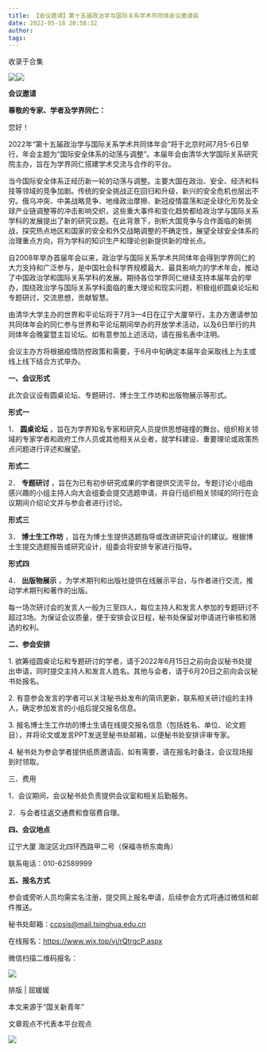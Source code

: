 ```yaml
---
title: 【会议邀请】第十五届政治学与国际关系学术共同体会议邀请函
date: 2022-05-18 20:58:32
author: 
tags: 
---
```



收录于合集

![](/images/6/2.gif)![](/images/6/3.jpeg)

**会议邀请**

  

 **尊敬的专家、学者及学界同仁：**

您好！

2022年“第十五届政治学与国际关系学术共同体年会”将于北京时间7月5-6日举行，年会主题为“国际安全体系的动荡与调整”。本届年会由清华大学国际关系研究院主办，旨在为学界同仁搭建学术交流与合作的平台。

  

当今国际安全体系正经历新一轮的动荡与调整。主要大国在政治、安全、经济和科技等领域的竞争加剧。传统的安全挑战正在回归和升级，新兴的安全危机也层出不穷。俄乌冲突、中美战略竞争、地缘政治摩擦、新冠疫情震荡和逆全球化形势及全球产业链调整等的冲击影响交织，这些重大事件和变化趋势都给政治学与国际关系学科的发展提出了新的研究议题。在此背景下，剖析大国竞争与合作面临的新挑战，探究热点地区和国家的安全和外交战略调整的不确定性，展望全球安全体系的治理重点方向，将为学科的知识生产和理论创新提供新的增长点。

  

自2008年举办首届年会以来，政治学与国际关系学术共同体年会得到学界同仁的大力支持和广泛参与，是中国社会科学界规模最大、最具影响力的学术年会，推动了中国政治学和国际关系学科的发展。期待各位学界同仁继续支持本届年会的举办，围绕政治学与国际关系学科面临的重大理论和现实问题，积极组织圆桌论坛和专题研讨，交流思想，贡献智慧。

  

由清华大学主办的世界和平论坛将于7月3—4日在辽宁大厦举行，主办方邀请参加共同体年会的同仁参与世界和平论坛期间举办的开放学术活动，以及6日举行的共同体年会晚宴暨主旨论坛。如有意参加上述活动，请在报名表中注明。

  

会议主办方将根据疫情防控政策和需要，于6月中旬确定本届年会采取线上为主或线上线下结合方式举办。  

  

 **一、会议形式**

  

此次会议设有圆桌论坛、专题研讨、博士生工作坊和出版物展示等形式。

  

  

  

  

  

  

 **形式一**

  

1． **圆桌论坛**
，旨在为学界知名专家和研究人员提供思想碰撞的舞台。组织相关领域的专家学者和政府工作人员或其他相关从业者，就学科建设、重要理论或政策热点问题进行评述和展望。

  

  

  

  

  

  

 **形式二**

  

2． **专题研讨**
，旨在为已有初步研究成果的学者提供交流平台。专题讨论小组由感兴趣的小组主持人向大会组委会提交选题申请，并自行组织相关领域的同行在会议期间介绍论文并与参会者进行讨论。

  

  

  

  

  

  

 **形式三**

  

  

  

3． **博士生工作坊** ，旨在为博士生提供选题指导或改进研究设计的建议。根据博士生提交选题报告或研究设计，组委会将安排专家进行指导。

  

  

  

  

  

  

 **形式四**

  

  

  

4． **出版物展示** ，为学术期刊和出版社提供在线展示平台，与作者进行交流，推动学术期刊和著作的出版。  

每一场次研讨会的发言人一般为三至四人，每位主持人和发言人参加的专题研讨不超过3场。为保证会议质量，便于安排会议日程，秘书处保留对申请进行审核和筛选的权利。

  

 **二、参会安排**  

  

1\.
欲筹组圆桌论坛和专题研讨的学者，请于2022年6月15日之前向会议秘书处提出申请，同时提交主持人和发言人姓名。其他与会者，请于6月20日之前向会议秘书处报名。

2\. 有意参会发言的学者可以关注秘书处发布的简讯更新，联系相关研讨组的主持人，确定参加发言的小组后提交报名信息。

3\. 报名博士生工作坊的博士生请在线提交报名信息（包括姓名、单位、论文题目），并将论文或发言PPT发送至秘书处邮箱，以便秘书处安排评审专家。

4\. 秘书处为参会学者提供纸质邀请函，如有需要，请在报名时备注，会议现场报到时领取。

  

三、费用

  

1．会议期间，会议秘书处负责提供会议室和相关后勤服务。

2．与会者往返交通费和食宿费自理。

  

 **四、会议地点**  

  

辽宁大厦 海淀区北四环西路甲二号（保福寺桥东南角）

联系电话：010-62589999

  

 **五、报名方式**

  

参会或旁听人员均需实名注册，提交网上报名申请，后续参会方式将通过微信和邮件推送。

秘书处邮箱：ccpsis@mail.tsinghua.edu.cn

在线报名：https://www.wjx.top/vj/rQtrgcP.aspx

微信扫描二维码报名：

![](/images/6/4.png)

  

排版 | 屈媛媛  

本文来源于“国关新青年”

文章观点不代表本平台观点

![](/images/6/5.gif)

